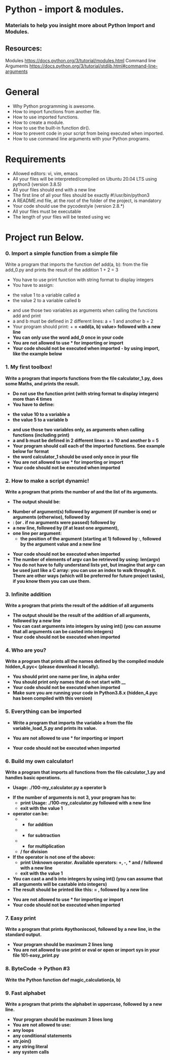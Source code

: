 # Python - import & modules.

### Materials to help you insight more about Python Import and Modules.

## Resources:

 Modules <https://docs.python.org/3/tutorial/modules.html>
 Command line Arguments <https://docs.python.org/3/tutorial/stdlib.html#command-line-arguments>
 
# General

 - Why Python programming is awesome.
 - How to import functions from another file.
 - How to use imported functions.
 - How to create a module.
 - How to use the built-in function dir().
 - How to prevent code in your script from being executed when imported.
 - How to use command line arguments with your Python programs.

# Requirements

 - Allowed editors: vi, vim, emacs
 - All your files will be interpreted/compiled on Ubuntu 20.04 LTS using python3 (version 3.8.5)
 - All your files should end with a new line
 - The first line of all your files should be exactly #!/usr/bin/python3
 - A README.md file, at the root of the folder of the project, is mandatory
 - Your code should use the pycodestyle (version 2.8.*)
 - All your files must be executable
 - The length of your files will be tested using wc

# Project run  Below.

### 0. Import a simple function from a simple file
Write a program that imports the function def add(a, b): from the file add_0.py and prints the result of the addition 1 + 2 = 3

 - You have to use print function with string format to display integers
 - You have to assign:
 * the value 1 to a variable called a
 * the value 2 to a variable called b
 - and use those two variables as arguments when calling the functions add and print
 - a and b must be defined in 2 different lines: a = 1 and another b = 2
 - Your program should print: <a value> + <b value> = <add(a, b) value> followed with a new line
 - You can only use the word add_0 once in your code
 - You are not allowed to use * for importing or __import__
 - Your code should not be executed when imported - by using __import__, like the example below


### 1. My first toolbox!
Write a program that imports functions from the file calculator_1.py, does some Maths, and prints the result.

 - Do not use the function print (with string format to display integers) more than 4 times
 - You have to define:
  * the value 10 to a variable a
  * the value 5 to a variable b
 - and use those two variables only, as arguments when calling functions (including print)
 - a and b must be defined in 2 different lines: a = 10 and another b = 5
 - Your program should call each of the imported functions. See example below for format
 - the word calculator_1 should be used only once in your file
 - You are not allowed to use * for importing or __import__
 - Your code should not be executed when imported


### 2. How to make a script dynamic!

Write a program that prints the number of and the list of its arguments.

 - The output should be:
  * Number of argument(s) followed by argument (if number is one) or arguments (otherwise), followed by
  * : (or . if no arguments were passed) followed by
  * a new line, followed by (if at least one argument),
  * one line per argument:
    - the position of the argument (starting at 1) followed by :, followed by the argument value and a new line
 - Your code should not be executed when imported
 - The number of elements of argv can be retrieved by using: len(argv)
 - You do not have to fully understand lists yet, but imagine that argv can be used just like a C array: you can use an index to walk through it. There are other ways (which will be preferred for future project tasks), if you know them you can use them.


### 3. Infinite addition

Write a program that prints the result of the addition of all arguments

 - The output should be the result of the addition of all arguments, followed by a new line
 - You can cast arguments into integers by using int() (you can assume that all arguments can be casted into integers)
 - Your code should not be executed when imported


### 4. Who are you?

Write a program that prints all the names defined by the compiled module hidden_4.pyc< (please download it locally).

 - You should print one name per line, in alpha order
 - You should print only names that do not start with __
 - Your code should not be executed when imported
 - Make sure you are running your code in Python3.8.x (hidden_4.pyc has been compiled with this version)


### 5. Everything can be imported

 - Write a program that imports the variable a from the file variable_load_5.py and prints its value.

 - You are not allowed to use * for importing or __import__
 - Your code should not be executed when imported



### 6. Build my own calculator!

Write a program that imports all functions from the file calculator_1.py and handles basic operations.

 - Usage: ./100-my_calculator.py a operator b
  * If the number of arguments is not 3, your program has to:
    - print Usage: ./100-my_calculator.py <a> <operator> <b> followed with a new line
    - exit with the value 1
  * operator can be:
    - + for addition
    - - for subtraction
    - * for multiplication
    - / for division
  * If the operator is not one of the above:
    - print Unknown operator. Available operators: +, -, * and / followed with a new line
    - exit with the value 1
  * You can cast a and b into integers by using int() (you can assume that all arguments will be castable into integers)
  * The result should be printed like this: <a> <operator> <b> = <result>, followed by a new line
 - You are not allowed to use * for importing or __import__
 - Your code should not be executed when imported



### 7. Easy print

Write a program that prints #pythoniscool, followed by a new line, in the standard output.

 - Your program should be maximum 2 lines long
 - You are not allowed to use print or eval or open or import sys in your file 101-easy_print.py


### 8. ByteCode -> Python #3

Write the Python function def magic_calculation(a, b)

### 9. Fast alphabet

Write a program that prints the alphabet in uppercase, followed by a new line.

 - Your program should be maximum 3 lines long
 - You are not allowed to use:
 - any loops
 - any conditional statements
 - str.join()
 - any string literal
 - any system calls

